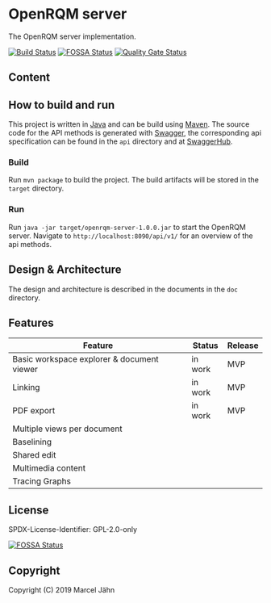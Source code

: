 # OpenRQM server
The OpenRQM server implementation.

[![Build Status](https://dev.azure.com/OpenRQM/OpenRQM/_apis/build/status/openrqm.openrqm-server?branchName=development)](https://dev.azure.com/OpenRQM/OpenRQM/_build/latest?definitionId=3&branchName=development) [![FOSSA Status](https://app.fossa.com/api/projects/git%2Bgithub.com%2Fopenrqm%2Fopenrqm-server.svg?type=shield)](https://app.fossa.com/projects/git%2Bgithub.com%2Fopenrqm%2Fopenrqm-server?ref=badge_shield) [![Quality Gate Status](https://sonarcloud.io/api/project_badges/measure?project=openrqm_openrqm-server&metric=alert_status)](https://sonarcloud.io/dashboard?id=openrqm_openrqm-server)

## Content

## How to build and run

This project is written in [Java](openjdk.java.net) and can be build using [Maven](maven.apache.org). The source code for the API methods is generated with [Swagger](swagger.io), the corresponding api specification can be found in the `api` directory and at [SwaggerHub](https://app.swaggerhub.com/apis/OpenRQM/OpenRQM/1.0.0).

### Build

Run `mvn package` to build the project. The build artifacts will be stored in the `target` directory.

### Run

Run `java -jar target/openrqm-server-1.0.0.jar` to start the OpenRQM server. Navigate to `http://localhost:8090/api/v1/` for an overview of the api methods.

## Design & Architecture

The design and architecture is described in the documents in the `doc` directory.

## Features

| Feature                                    | Status  | Release |
| ------------------------------------------ | ------- | ------- |
| Basic workspace explorer & document viewer | in work | MVP     |
| Linking                                    | in work | MVP     |
| PDF export                                 | in work | MVP     |
| Multiple views per document                |         |         |
| Baselining                                 |         |         |
| Shared edit                                |         |         |
| Multimedia content                         |         |         |
| Tracing Graphs                             |         |         |

## License

SPDX-License-Identifier: GPL-2.0-only

[![FOSSA Status](https://app.fossa.io/api/projects/git%2Bgithub.com%2Fopenrqm%2Fopenrqm-server.svg?type=large)](https://app.fossa.io/projects/git%2Bgithub.com%2Fopenrqm%2Fopenrqm-server?ref=badge_large)

## Copyright

Copyright (C) 2019 Marcel Jähn
